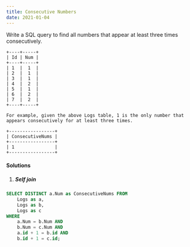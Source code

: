 ```yaml
---
title: Consecutive Numbers
date: 2021-01-04
---
```

Write a SQL query to find all numbers that appear at least three times consecutively.

```
+----+-----+
| Id | Num |
+----+-----+
| 1  |  1  |
| 2  |  1  |
| 3  |  1  |
| 4  |  2  |
| 5  |  1  |
| 6  |  2  |
| 7  |  2  |
+----+-----+

For example, given the above Logs table, 1 is the only number that appears consecutively for at least three times.

+-----------------+
| ConsecutiveNums |
+-----------------+
| 1               |
+-----------------+
```

#### Solutions

1. ##### Self join

```sql
SELECT DISTINCT a.Num as ConsecutiveNums FROM
    Logs as a,
    Logs as b,
    Logs as c
WHERE
    a.Num = b.Num AND
    b.Num = c.Num AND
    a.id + 1 = b.id AND
    b.id + 1 = c.id;
```